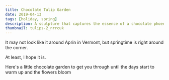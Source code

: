 ```yaml
---
title: Chocolate Tulip Garden
date: 2019-04-13
tags: [holiday, spring]
description: A sculpture that captures the essence of a chocolate phoenix.
thumbnail: tulips-2_nrrcuk
---
```


It may not look like it around Aprin in Vermont, but springtime is right around the corner.

At least, I hope it is.

Here's a little chocolate garden to get you through until the days start to warm up and the flowers bloom
